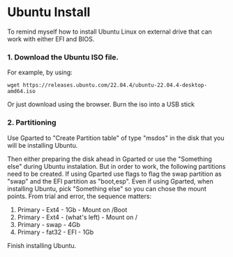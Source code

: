 # Ubuntu Install

To remind myself how to install Ubuntu Linux on external drive that can work with either EFI and BIOS.

### 1. Download the Ubuntu ISO file.

For example, by using:

```
wget https://releases.ubuntu.com/22.04.4/ubuntu-22.04.4-desktop-amd64.iso
```
Or just download using the browser. Burn the iso into a USB stick

### 2. Partitioning

Use Gparted to "Create Partition table" of type "msdos" in the disk that you will be installing Ubuntu.

Then either preparing the disk ahead in Gparted or use the "Something else" during Ubuntu instalation. But in order to work, the following partitions need to be created. If using Gparted use flags to flag the swap partition as "swap" and the EFI partition as "boot,esp". Even if using Gparted, when installing Ubuntu, pick "Something else" so you can chose the mount points. From trial and error, the sequence matters:

1. Primary - Ext4 - 1Gb - Mount on /Boot 
2. Primary - Ext4 - (what's left) - Mount on /
3. Primary - swap - 4Gb
4. Primary  - fat32 - EFI - 1Gb

Finish installing Ubuntu. 


